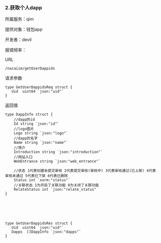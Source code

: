 ### **2.获取个人dapp**

所属服务：qim

提供对象：钱包app

开发者：devil

报错频率：

URL

```
/nacaiim/getUserDappids
```

请求参数

    type GetUserDappidsReq struct {
       Uid  uint64 `json:"uid"`
    }

返回值

    type DappInfo struct {
        //dapp的id
        Id string `json:"id"`
        //logo图片
        Logo string `json:"logo"`
        //dapp的名字
        Name string `json:"name"`
        //简介
        Introduction string `json:"introduction"`
        //网站入口
        WebEntrance string `json:"web_entrance"`

        //状态 1代表创建未提交审核 2代表提交审核(审核中) 3代表审核通过(已上架) 4代表审核未通过 5代表已下架 6代表已删除
        Status int `xorm:"status"`
        //关联状态 1为开启了关联功能 0为关闭了关联功能
        RelateStatus int `json:"relate_status"
    }






    type GetUserDappidsRes struct {
       Uid  uint64 `json:"uid"`
       Dapps  []DappInfo `json:"dapps"`
    }



